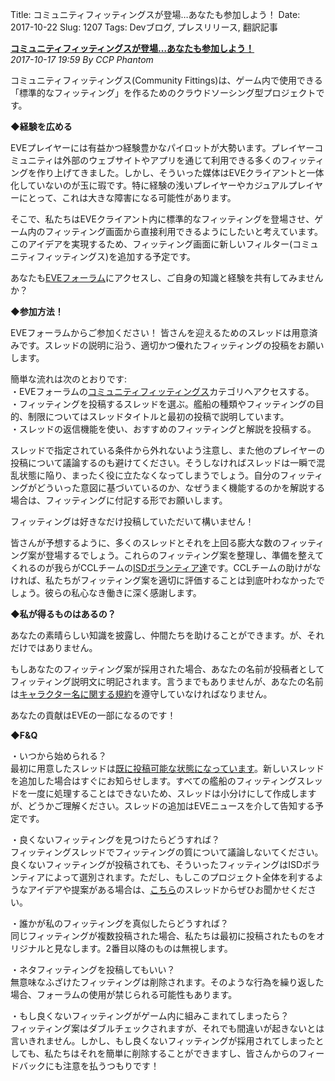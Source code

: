 Title: コミュニティフィッティングスが登場…あなたも参加しよう！
Date: 2017-10-22
Slug: 1207
Tags: Devブログ, プレスリリース, 翻訳記事

<p class="lead"><strong><a href="https://community.eveonline.com/news/news-channels/eve-online-news/community-fittings-coming-to-eve-join-us/">コミュニティフィッティングスが登場…あなたも参加しよう！</a></strong><br/>
<em>2017-10-17 19:59 By CCP Phantom</em></p>
<p>コミュニティフィッティングス(Community Fittings)は、ゲーム内で使用できる「標準的なフィッティング」を作るためのクラウドソーシング型プロジェクトです。</p>
<p><strong>◆経験を広める</strong></p>
<p>EVEプレイヤーには有益かつ経験豊かなパイロットが大勢います。プレイヤーコミュニティは外部のウェブサイトやアプリを通じて利用できる多くのフィッティングを作り上げてきました。しかし、そういった媒体はEVEクライアントと一体化していないのが玉に瑕です。特に経験の浅いプレイヤーやカジュアルプレイヤーにとって、これは大きな障害になる可能性があります。</p>
<p>そこで、私たちはEVEクライアント内に標準的なフィッティングを登場させ、ゲーム内のフィッティング画面から直接利用できるようにしたいと考えています。このアイデアを実現するため、フィッティング画面に新しいフィルター(コミュニティフィッティングス)を追加する予定です。</p>
<p>あなたも<a href="https://forums.eveonline.com/c/eve-information-portal/community-fittings">EVEフォーラム</a>にアクセスし、ご自身の知識と経験を共有してみませんか？</p>
<p><strong>◆参加方法！</strong></p>
<p>EVEフォーラムからご参加ください！ 皆さんを迎えるためのスレッドは用意済みです。スレッドの説明に沿う、適切かつ優れたフィッティングの投稿をお願いします。</p>
<p>簡単な流れは次のとおりです:<br/>
・EVEフォーラムの<a href="https://forums.eveonline.com/c/eve-information-portal/community-fittings">コミュニティフィッティングス</a>カテゴリへアクセスする。<br/>
・フィッティングを投稿するスレッドを選ぶ。艦船の種類やフィッティングの目的、制限についてはスレッドタイトルと最初の投稿で説明しています。<br/>
・スレッドの返信機能を使い、おすすめのフィッティングと解説を投稿する。</p>
<p>スレッドで指定されている条件から外れないよう注意し、また他のプレイヤーの投稿について議論するのも避けてください。そうしなければスレッドは一瞬で混乱状態に陥り、まったく役に立たなくなってしまうでしょう。自分のフィッティングがどういった意図に基づいているのか、なぜうまく機能するのかを解説する場合は、フィッティングに付記する形でお願いします。</p>
<p>フィッティングは好きなだけ投稿していただいて構いません！</p>
<p>皆さんが予想するように、多くのスレッドとそれを上回る膨大な数のフィッティング案が登場するでしょう。これらのフィッティング案を整理し、準備を整えてくれるのが我らがCCLチームの<a href="https://volunteers.eveonline.com/">ISDボランティア達</a>です。CCLチームの助けがなければ、私たちがフィッティング案を適切に評価することは到底叶わなかったでしょう。彼らの私心なき働きに深く感謝します。</p>
<p><strong>◆私が得るものはあるの？</strong></p>
<p>あなたの素晴らしい知識を披露し、仲間たちを助けることができます。が、それだけではありません。</p>
<p>もしあなたのフィッティング案が採用された場合、あなたの名前が投稿者としてフィッティング説明文に明記されます。言うまでもありませんが、あなたの名前は<a href="https://community.eveonline.com/support/policies/naming-policy-en/">キャラクター名に関する規約</a>を遵守していなければなりません。</p>
<p>あなたの貢献はEVEの一部になるのです！</p>
<p><strong>◆F&amp;Q</strong></p>
<p>・いつから始められる？<br/>
最初に用意したスレッドは<a href="https://forums.eveonline.com/c/eve-information-portal/community-fittings">既に投稿可能な状態になっています</a>。新しいスレッドを追加した場合はすぐにお知らせします。すべての艦船のフィッティングスレッドを一度に処理することはできないため、スレッドは小分けにして作成しますが、どうかご理解ください。スレッドの追加はEVEニュースを介して告知する予定です。</p>
<p>・良くないフィッティングを見つけたらどうすれば？<br/>
フィッティングスレッドでフィッティングの質について議論しないてください。良くないフィッティングが投稿されても、そういったフィッティングはISDボランティアによって選別されます。ただし、もしこのプロジェクト全体を利するようなアイデアや提案がある場合は、<a href="https://forums.eveonline.com/t/community-fittings-discussion/32188">こちら</a>のスレッドからぜひお聞かせください。</p>
<p>・誰かが私のフィッティングを真似したらどうすれば？<br/>
同じフィッティングが複数投稿された場合、私たちは最初に投稿されたものをオリジナルと見なします。2番目以降のものは無視します。</p>
<p>・ネタフィッティングを投稿してもいい？<br/>
無意味なふざけたフィッティングは削除されます。そのような行為を繰り返した場合、フォーラムの使用が禁じられる可能性もあります。</p>
<p>・もし良くないフィッティングがゲーム内に組みこまれてしまったら？<br/>
フィッティング案はダブルチェックされますが、それでも間違いが起きないとは言いきれません。しかし、もし良くないフィッティングが採用されてしまったとしても、私たちはそれを簡単に削除することができますし、皆さんからのフィードバックにも注意を払うつもりです！</p>

